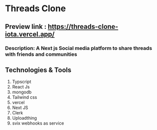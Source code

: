 ﻿# Threads Clone

## Preview link : https://threads-clone-iota.vercel.app/

### Description: A Next js Social media platform to share threads with friends and communities

## Technologies & Tools

1. Typscript
2. React Js
3. mongodb
4. Tailwind css
5. vercel
6. Next JS
7. Clerk
8. Uploadthing
9. svix webhooks as service
